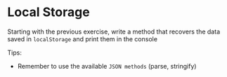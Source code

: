 # Local Storage

Starting with the previous exercise, write a method that recovers the data saved in `localStorage` and print them in the console

Tips:

- Remember to use the available `JSON methods` (parse, stringify)

